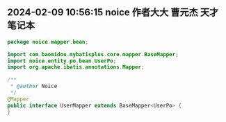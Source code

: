 ## 2024-02-09 10:56:15 noice 作者大大 曹元杰 天才 笔记本

```java
package noice.mapper.bean;

import com.baomidou.mybatisplus.core.mapper.BaseMapper;
import noice.entity.po.bean.UserPo;
import org.apache.ibatis.annotations.Mapper;

/**
 * @author Noice
 */
@Mapper
public interface UserMapper extends BaseMapper<UserPo> {
}
```
